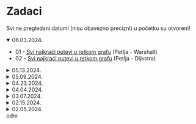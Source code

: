 # Zadaci

Svi ne pregledani datumi (nisu obavezno precizni) u početku su otvoreni!

<details open>
  <summary>06.03.2024.</summary>

- 01 - [Svi najkraći putevi u retkom grafu](https://petlja.org/sr-Latn-RS/biblioteka/r/Zbirka3/svi_najkraci_putevi_retko) (Petlja - Warshall)
- 02 - [Svi najkraći putevi u retkom grafu](https://petlja.org/sr-Latn-RS/biblioteka/r/Zbirka3/svi_najkraci_putevi_retko) (Petlja - Dijkstra)
</details>


<details>
  <summary>05.13.2024.</summary>

- 01 - [Provera ciklusa](https://petlja.org/sr-Latn-RS/biblioteka/r/Zbirka3/provera_ciklusa) (Petlja)
</details>

<details>
  <summary>05.09.2024.</summary>

- 01 - [Autobuske rute](https://petlja.org/sr-Latn-RS/biblioteka/r/Zbirka3/kruzni_autobusi) (Petlja)
</details>

<details>
  <summary>04.23.2024.</summary>

- 01 - [Pećine](https://petlja.org/sr-Latn-RS/biblioteka/r/Zbirka3/pecine) (Petlja)
- 02 - [Korensko drvo](https://petlja.org/sr-Latn-RS/biblioteka/r/Zbirka3/korensko_drvo) (Petlja)
</details>

<details>
  <summary>04.04.2024.</summary>

- 01 - [Labyrinth](https://cses.fi/problemset/task/1193) (CSES)
</details>

<details>
  <summary>03.07.2024.</summary>

- 01 - [Cilindrična matrica](https://petlja.org/biblioteka/r/Zbirka2/cilindricna_matrica) (Petlja)
- 02 - [Padajuće loptice](https://petlja.org/biblioteka/r/Zbirka2/padajuce_loptice) (Petlja) (Novo, sa jednodimenzionalnim nizom)
- 03 - [Najduži put nizbrdo](https://petlja.org/biblioteka/r/Zbirka2/najduzi_put_nizbrdo) (Petlja)
- 04 - [Isplata sa najmanje novčića](https://petlja.org/biblioteka/r/Zbirka2/isplata_sa_najmanje_novcica) (Petlja)
</details>

<details>
  <summary>02.15.2024.</summary>

- 01 - [Dužina najdužeg prohodnog puta](https://petlja.org/biblioteka/r/Zbirka2/najduzi_prohodan_put) (Petlja)
</details>

<details>
  <summary>02.05.2024.</summary>

- 01 - Pretvaranje vektora u red sa prioritetom (+ Jovan)
- 02 - Implementacija reda pomoću liste (+ Jovan)
- 03 - Implementacija steka pomoću vektora (+ Jovan)
- 04 - Minesweeper sa Petlje urađen do kraja (ovde već ne...)
</details>
odm